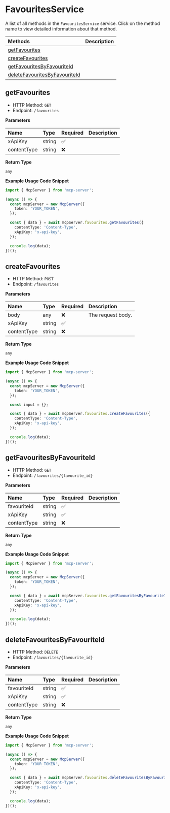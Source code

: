 # FavouritesService

A list of all methods in the `FavouritesService` service. Click on the method name to view detailed information about that method.

| Methods                                                         | Description |
| :-------------------------------------------------------------- | :---------- |
| [getFavourites](#getfavourites)                                 |             |
| [createFavourites](#createfavourites)                           |             |
| [getFavouritesByFavouriteId](#getfavouritesbyfavouriteid)       |             |
| [deleteFavouritesByFavouriteId](#deletefavouritesbyfavouriteid) |             |

## getFavourites

- HTTP Method: `GET`
- Endpoint: `/favourites`

**Parameters**

| Name        | Type   | Required | Description |
| :---------- | :----- | :------- | :---------- |
| xApiKey     | string | ✅       |             |
| contentType | string | ❌       |             |

**Return Type**

`any`

**Example Usage Code Snippet**

```typescript
import { McpServer } from 'mcp-server';

(async () => {
  const mcpServer = new McpServer({
    token: 'YOUR_TOKEN',
  });

  const { data } = await mcpServer.favourites.getFavourites({
    contentType: 'Content-Type',
    xApiKey: 'x-api-key',
  });

  console.log(data);
})();
```

## createFavourites

- HTTP Method: `POST`
- Endpoint: `/favourites`

**Parameters**

| Name        | Type   | Required | Description       |
| :---------- | :----- | :------- | :---------------- |
| body        | any    | ❌       | The request body. |
| xApiKey     | string | ✅       |                   |
| contentType | string | ❌       |                   |

**Return Type**

`any`

**Example Usage Code Snippet**

```typescript
import { McpServer } from 'mcp-server';

(async () => {
  const mcpServer = new McpServer({
    token: 'YOUR_TOKEN',
  });

  const input = {};

  const { data } = await mcpServer.favourites.createFavourites({
    contentType: 'Content-Type',
    xApiKey: 'x-api-key',
  });

  console.log(data);
})();
```

## getFavouritesByFavouriteId

- HTTP Method: `GET`
- Endpoint: `/favourites/{favourite_id}`

**Parameters**

| Name        | Type   | Required | Description |
| :---------- | :----- | :------- | :---------- |
| favouriteId | string | ✅       |             |
| xApiKey     | string | ✅       |             |
| contentType | string | ❌       |             |

**Return Type**

`any`

**Example Usage Code Snippet**

```typescript
import { McpServer } from 'mcp-server';

(async () => {
  const mcpServer = new McpServer({
    token: 'YOUR_TOKEN',
  });

  const { data } = await mcpServer.favourites.getFavouritesByFavouriteId('favourite_id', {
    contentType: 'Content-Type',
    xApiKey: 'x-api-key',
  });

  console.log(data);
})();
```

## deleteFavouritesByFavouriteId

- HTTP Method: `DELETE`
- Endpoint: `/favourites/{favourite_id}`

**Parameters**

| Name        | Type   | Required | Description |
| :---------- | :----- | :------- | :---------- |
| favouriteId | string | ✅       |             |
| xApiKey     | string | ✅       |             |
| contentType | string | ❌       |             |

**Return Type**

`any`

**Example Usage Code Snippet**

```typescript
import { McpServer } from 'mcp-server';

(async () => {
  const mcpServer = new McpServer({
    token: 'YOUR_TOKEN',
  });

  const { data } = await mcpServer.favourites.deleteFavouritesByFavouriteId('favourite_id', {
    contentType: 'Content-Type',
    xApiKey: 'x-api-key',
  });

  console.log(data);
})();
```

<!-- This file was generated by liblab | https://liblab.com/ -->
